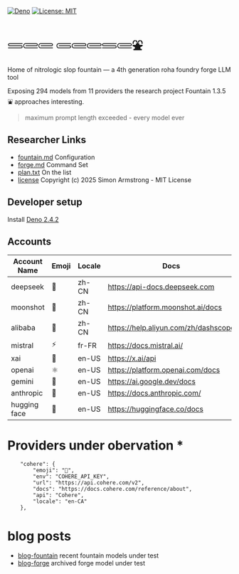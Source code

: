 [![Deno](https://img.shields.io/badge/deno-2.4.2-black?logo=deno)](https://deno.land/)
[![License: MIT](https://img.shields.io/badge/License-MIT-yellow.svg)](https://opensource.org/licenses/MIT) 

# 𓄷𓄲𓄲 𓄵𓄲𓄲𓄷𓄲⛲

Home of nitrologic slop fountain — a 4th generation roha foundry forge LLM tool

Exposing 294 models from 11 providers the research project Fountain 1.3.5 ⛲ approaches interesting.

> maximum prompt length exceeded - every model ever

## Researcher Links

* [fountain.md](roha/fountain.md) Configuration
* [forge.md](roha/forge.md) Command Set
* [plan.txt](roha/plan.txt) On the list
* [license](LICENSE) Copyright (c) 2025 Simon Armstrong - MIT License

## Developer setup

Install [Deno 2.4.2](https://deno.com/)

## Accounts

| Account Name | Emoji | Locale | Docs                                 | API       |
|--------------|-------|--------|--------------------------------------|-----------|
| deepseek     | 🐋    | zh-CN  | https://api-docs.deepseek.com        | DeepSeek  |
| moonshot     | 🎯    | zh-CN  | https://platform.moonshot.ai/docs    | OpenAI    |
| alibaba      | 🐉    | zh-CN  | https://help.aliyun.com/zh/dashscope | OpenAI    |
| mistral      | ⚡️    | fr-FR  | https://docs.mistral.ai/             | OpenAI    |
| xai          | 🚀    | en-US  | https://x.ai/api                     | OpenAI    |
| openai       | ⚛     | en-US  | https://platform.openai.com/docs     | OpenAI    |
| gemini       | 🌟    | en-US  | https://ai.google.dev/docs           | Google    |
| anthropic    | 🤖    | en-US  | https://docs.anthropic.com/          | Anthropic |
| hugging face | 🤗    | en-US  | https://huggingface.co/docs          | OpenAI    |

# Providers under obervation *

```
	"cohere": {
		"emoji": "🧩",
		"env": "COHERE_API_KEY",
		"url": "https://api.cohere.com/v2",
		"docs": "https://docs.cohere.com/reference/about",
		"api": "Cohere",
		"locale": "en-CA"
	},
````

# blog posts

* [blog-fountain](slop/blog/blogfountain.md) recent fountain models under test
* [blog-forge](https://github.com/nitrologic/forge/blob/main/blog.md) archived forge model under test
